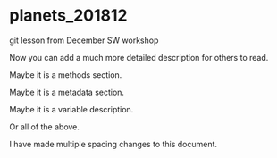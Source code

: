 # planets_201812
git lesson from December SW workshop


Now you can add a much more detailed description for others to read.


Maybe it is a methods section.


Maybe it is a metadata section.


Maybe it is a variable description.


Or all of the above.


I have made multiple spacing changes to this document.
